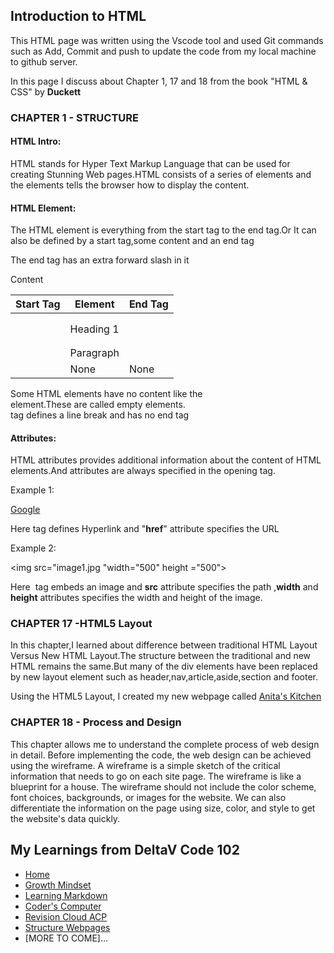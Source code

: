 ## Introduction to HTML
This HTML page was written using the Vscode tool and used Git commands such as Add, Commit and push to update the code from my local machine to github server.

In this page  I discuss about Chapter 1, 17 and 18 from the book "HTML & CSS" by **Duckett**

### CHAPTER 1 - STRUCTURE

#### HTML Intro:

HTML stands for Hyper Text Markup Language that can be used for creating Stunning Web pages.HTML consists of a series of elements and the elements tells the browser how to display the content.

#### HTML Element:

The HTML element is everything from the start tag to the end tag.Or It can also be defined by a start tag,some content and an end tag

The end tag has an extra forward slash in it

<tagname> Content </tagname>

Start Tag|Element|End Tag
---------|--------|---------
<h1>|Heading 1|</h1>
<p>|Paragraph|</p>
<br>|None|None

Some HTML elements have no content like the <br> element.These are called empty elements.<br> tag defines a line break and has no end tag

#### Attributes:

HTML attributes provides additional information about the content of HTML elements.And attributes are always specified in the opening tag.

Example 1:

<a href="https://WWW.google.com">Google</a>

Here <a> tag defines Hyperlink and "**href**" attribute specifies the URL

Example 2:

<img src="image1.jpg "width="500" height ="500">

Here <img> tag embeds an image and **src** attribute specifies the path ,**width** and **height** attributes specifies the width and height of the image.

### CHAPTER 17 -HTML5 Layout

In this chapter,I learned about difference between traditional HTML Layout Versus New HTML Layout.The structure between the traditional and new HTML remains the same.But many of the div elements have been replaced by new layout element such as header,nav,article,aside,section and footer. 

Using the HTML5 Layout, I created my new webpage called [Anita's Kitchen](https://anitacristina.github.io/HTML-Learning-Journal)

### CHAPTER 18 - Process and Design

This chapter allows me to understand the complete process of web design in detail. Before implementing the code, the web design can be achieved using the wireframe. A wireframe is a simple sketch of the critical information that needs to go on each site page. The wireframe is like a blueprint for a house. The wireframe should not include the color scheme, font choices, backgrounds, or images for the website.  We can also differentiate the information on the page using size, color, and style to get the website's data quickly. 

## My Learnings from DeltaV Code 102
- [Home](README.md)
- [Growth Mindset](GROWTH_MINDSET.md)
- [Learning Markdown](LEARNING_MARKDOWN.md)
- [Coder's Computer](CODERS_COMPUTER.md)
- [Revision Cloud ACP](REVISION_CLOUD.md)
- [Structure Webpages](STRUCTURE_WEBPAGES.md)
- [MORE TO COME]...

